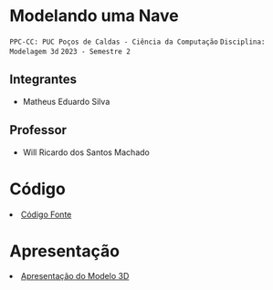 # Modelando uma Nave

`PPC-CC: PUC Poços de Caldas - Ciência da Computação`
`Disciplina: Modelagem 3d`
`2023 - Semestre 2`

## Integrantes

- Matheus Eduardo Silva


## Professor

- Will Ricardo dos Santos Machado

  
# Código

<li><a href="src/README.md"> Código Fonte</a></li>

# Apresentação

<li><a href="presentation/README.md"> Apresentação do Modelo 3D</a></li>
